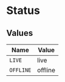 # Status


## Values

| Name      | Value     |
| --------- | --------- |
| `LIVE`    | live      |
| `OFFLINE` | offline   |